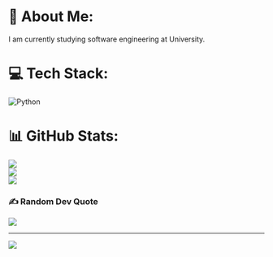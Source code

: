 # 💫 About Me:
I am currently studying software engineering at University.


# 💻 Tech Stack:
![Python](https://img.shields.io/badge/python-3670A0?style=for-the-badge&logo=python&logoColor=ffdd54)
# 📊 GitHub Stats:
![](https://github-readme-stats.vercel.app/api?username=hampg66&theme=midnight-purple&hide_border=false&include_all_commits=false&count_private=false)<br/>
![](https://github-readme-streak-stats.herokuapp.com/?user=hampg66&theme=midnight-purple&hide_border=false)<br/>
![](https://github-readme-stats.vercel.app/api/top-langs/?username=hampg66&theme=midnight-purple&hide_border=false&include_all_commits=false&count_private=false&layout=compact)

### ✍️ Random Dev Quote
![](https://quotes-github-readme.vercel.app/api?type=horizontal&theme=radical)

---
[![](https://visitcount.itsvg.in/api?id=hampg66&icon=5&color=0)](https://visitcount.itsvg.in)

<!-- Proudly created with GPRM ( https://gprm.itsvg.in ) -->
